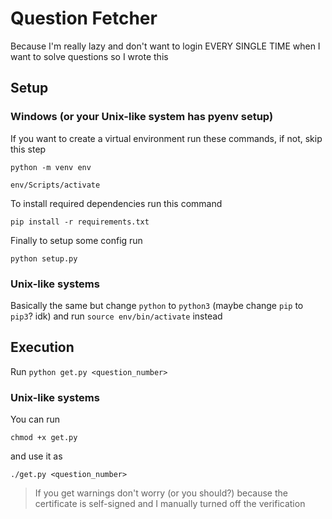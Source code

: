 # Question Fetcher

Because I'm really lazy and don't want to login EVERY SINGLE TIME when I want to solve questions so I wrote this

## Setup

### Windows (or your Unix-like system has pyenv setup)

If you want to create a virtual environment run these commands, if not, skip this step

`python -m venv env`

`env/Scripts/activate`

To install required dependencies run this command

`pip install -r requirements.txt`

Finally to setup some config run

`python setup.py`

### Unix-like systems

Basically the same but change `python` to `python3` (maybe change `pip` to `pip3`? idk) and run `source env/bin/activate` instead

## Execution

Run `python get.py <question_number>`

### Unix-like systems

You can run

`chmod +x get.py`

and use it as

`./get.py <question_number>`

> If you get warnings don't worry (or you should?) because the certificate is self-signed and I manually turned off the verification